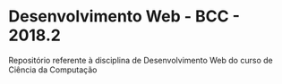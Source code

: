 # Desenvolvimento Web - BCC - 2018.2
Repositório referente à disciplina de Desenvolvimento Web do curso de Ciência da Computação
